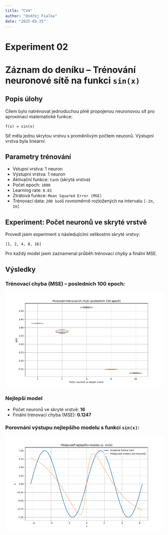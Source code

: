 ```yaml
---
title: "CV4"
author: "Ondřej Fialka"
date: "2025-03-25"
---
```


# Experiment 02
# Záznam do deníku – Trénování neuronové sítě na funkci `sin(x)`

## Popis úlohy
Cílem bylo natrénovat jednoduchou plně propojenou neuronovou síť pro aproximaci matematické funkce:
```
f(x) = sin(x)
```
Síť měla jednu skrytou vrstvu s proměnlivým počtem neuronů. Výstupní vrstva byla lineární.

## Parametry trénování
- Vstupní vrstva: 1 neuron
- Výstupní vrstva: 1 neuron
- Aktivační funkce: `tanh` (skrytá vrstva)
- Počet epoch: `1000`
- Learning rate: `0.01`
- Ztrátová funkce: `Mean Squared Error (MSE)`
- Trénovací data: `200 bodů` rovnoměrně rozložených na intervalu `[-2π, 2π]`

## Experiment: Počet neuronů ve skryté vrstvě
Provedl jsem experiment s následujícími velikostmi skryté vrstvy:
```
[1, 2, 4, 8, 16]
```
Pro každý model jsem zaznamenal průběh trénovací chyby a finální MSE.

## Výsledky

### Trénovací chyba (MSE) – posledních 100 epoch:
![Boxplot trénovací chyby](../images/boxplot.png)

### Nejlepší model
- Počet neuronů ve skryté vrstvě: **16**
- Finální trénovací chyba (MSE): **0.1247**

### Porovnání výstupu nejlepšího modelu s funkcí `sin(x)`:
![Predikce nejlepšího modelu](../images/best_model_prediction.png)

